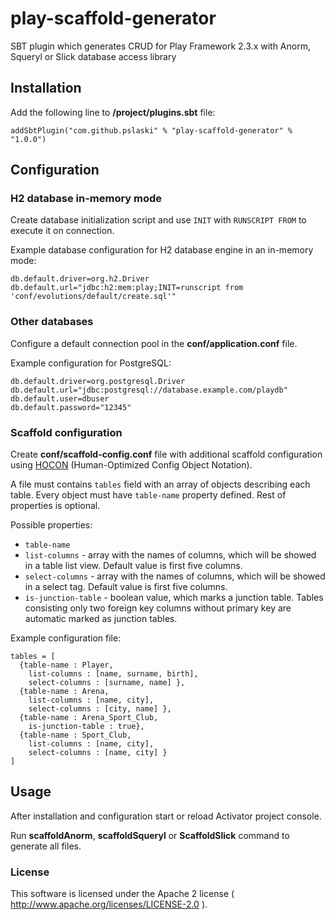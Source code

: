 play-scaffold-generator
=================

SBT plugin which generates CRUD for Play Framework 2.3.x with Anorm, Squeryl or Slick database access library

Installation
------------

Add the following line to **/project/plugins.sbt** file:

    addSbtPlugin("com.github.pslaski" % "play-scaffold-generator" % "1.0.0")

Configuration
-----

### H2 database in-memory mode

Create database initialization script and use `INIT` with `RUNSCRIPT FROM` to execute it on connection.

Example database configuration for H2 database engine in an in-memory mode:

    db.default.driver=org.h2.Driver
    db.default.url="jdbc:h2:mem:play;INIT=runscript from 'conf/evolutions/default/create.sql'"

### Other databases

Configure a default connection pool in the **conf/application.conf** file.

Example configuration for PostgreSQL:

    db.default.driver=org.postgresql.Driver
    db.default.url="jdbc:postgresql://database.example.com/playdb"
    db.default.user=dbuser
    db.default.password="12345"
    
### Scaffold configuration

Create **conf/scaffold-config.conf** file with additional scaffold configuration using [HOCON](https://github.com/typesafehub/config/blob/master/HOCON.md) (Human-Optimized Config Object Notation).

A file must contains `tables` field with an array of objects describing each table.
Every object must have `table-name` property defined. Rest of properties is optional.

Possible properties:

* `table-name`
* `list-columns` - array with the names of columns, which will be showed in a table list view. Default value is first five columns.
* `select-columns` - array with the names of columns, which will be showed in a select tag. Default value is first five columns.
* `is-junction-table` - boolean value, which marks a junction table. Tables consisting only two foreign key columns without primary key are automatic marked as junction tables.

Example configuration file:

    tables = [
      {table-name : Player, 
        list-columns : [name, surname, birth], 
        select-columns : [surname, name] },
      {table-name : Arena, 
        list-columns : [name, city], 
        select-columns : [city, name] },
      {table-name : Arena_Sport_Club, 
        is-junction-table : true},
      {table-name : Sport_Club, 
        list-columns : [name, city], 
        select-columns : [name, city] }
    ]

Usage
----------------------

After installation and configuration start or reload Activator project console.

Run **scaffoldAnorm**, **scaffoldSqueryl** or **ScaffoldSlick** command to generate all files.

### License

This software is licensed under the Apache 2 license ( http://www.apache.org/licenses/LICENSE-2.0 ).